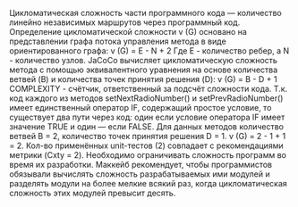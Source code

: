 Цикломатическая сложность части программного кода — количество линейно независимых маршрутов через программный код.
Определение цикломатической сложности v (G) основано на представлении графа потока управления метода в виде ориентированного графа:
v (G) = E - N + 2
Где E - количество ребер, а N - количество узлов. JaCoCo вычисляет цикломатическую сложность метода с помощью эквивалентного уравнения на основе количества ветвей (B) и количества точек принятия решения (D):
v (G) = B - D + 1
COMPLEXITY - счётчик, ответственный за подсчёт сложности кода.
Т.к. код каждого из методов setNextRadioNumber()   и setPrevRadioNumber() имеет единственный оператор IF, содержащий простое условие, то существует два пути через код: один если условие оператора IF имеет значение TRUE и один — если FALSE.
Для данных методов  количество ветвей  B = 2, количество точек принятия решения D = 1.
v (G) = 2 - 1 + 1 = 2.
Кол-во применённых unit-тестов (2) совпадает с рекомендациями метрики (Cxty = 2).
Необходимо ограничивать сложность программ во время их разработки. Маккейб рекомендует, чтобы программистов обязывали вычислять сложность разрабатываемых ими модулей и разделять модули на более мелкие всякий раз, когда цикломатическая сложность этих модулей превысит десять.